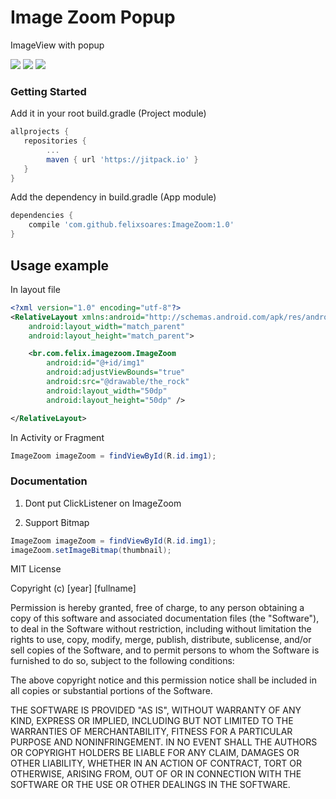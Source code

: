 # Image Zoom Popup

ImageView with popup

![](https://image.ibb.co/jhVQgm/img1.jpg) ![](https://image.ibb.co/e5V2SR/img2.jpg) ![](https://image.ibb.co/n5f2SR/img3.jpg)

### Getting Started

Add it in your root build.gradle (Project module)

```gradle
allprojects {
   repositories {
        ...
        maven { url 'https://jitpack.io' }
   }
}
```

Add the dependency in build.gradle (App module)

```gradle
dependencies {
	compile 'com.github.felixsoares:ImageZoom:1.0'
}
```

## Usage example

In layout file

```xml
<?xml version="1.0" encoding="utf-8"?>
<RelativeLayout xmlns:android="http://schemas.android.com/apk/res/android"
    android:layout_width="match_parent"
    android:layout_height="match_parent">

    <br.com.felix.imagezoom.ImageZoom
		android:id="@+id/img1"
		android:adjustViewBounds="true"
		android:src="@drawable/the_rock"
		android:layout_width="50dp"
		android:layout_height="50dp" />

</RelativeLayout>
```

In Activity or Fragment

```java
ImageZoom imageZoom = findViewById(R.id.img1);
```

### Documentation

1) Dont put ClickListener on ImageZoom

2) Support Bitmap

```java
ImageZoom imageZoom = findViewById(R.id.img1);
imageZoom.setImageBitmap(thumbnail);
```

MIT License

Copyright (c) [year] [fullname]

Permission is hereby granted, free of charge, to any person obtaining a copy
of this software and associated documentation files (the "Software"), to deal
in the Software without restriction, including without limitation the rights
to use, copy, modify, merge, publish, distribute, sublicense, and/or sell
copies of the Software, and to permit persons to whom the Software is
furnished to do so, subject to the following conditions:

The above copyright notice and this permission notice shall be included in all
copies or substantial portions of the Software.

THE SOFTWARE IS PROVIDED "AS IS", WITHOUT WARRANTY OF ANY KIND, EXPRESS OR
IMPLIED, INCLUDING BUT NOT LIMITED TO THE WARRANTIES OF MERCHANTABILITY,
FITNESS FOR A PARTICULAR PURPOSE AND NONINFRINGEMENT. IN NO EVENT SHALL THE
AUTHORS OR COPYRIGHT HOLDERS BE LIABLE FOR ANY CLAIM, DAMAGES OR OTHER
LIABILITY, WHETHER IN AN ACTION OF CONTRACT, TORT OR OTHERWISE, ARISING FROM,
OUT OF OR IN CONNECTION WITH THE SOFTWARE OR THE USE OR OTHER DEALINGS IN THE
SOFTWARE.

